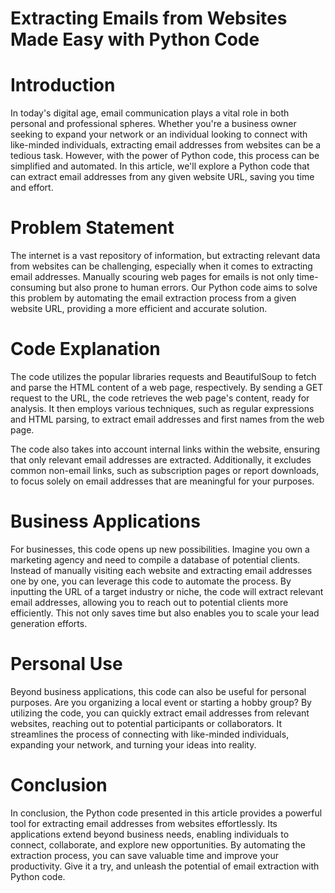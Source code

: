 # Extracting Emails from Websites Made Easy with Python Code

# Introduction
In today's digital age, email communication plays a vital role in both personal and professional spheres. Whether you're a business owner seeking to expand your network or an individual looking to connect with like-minded individuals, extracting email addresses from websites can be a tedious task. However, with the power of Python code, this process can be simplified and automated. In this article, we'll explore a Python code that can extract email addresses from any given website URL, saving you time and effort.

# Problem Statement
The internet is a vast repository of information, but extracting relevant data from websites can be challenging, especially when it comes to extracting email addresses. Manually scouring web pages for emails is not only time-consuming but also prone to human errors. Our Python code aims to solve this problem by automating the email extraction process from a given website URL, providing a more efficient and accurate solution.

# Code Explanation
The code utilizes the popular libraries requests and BeautifulSoup to fetch and parse the HTML content of a web page, respectively. By sending a GET request to the URL, the code retrieves the web page's content, ready for analysis. It then employs various techniques, such as regular expressions and HTML parsing, to extract email addresses and first names from the web page.

The code also takes into account internal links within the website, ensuring that only relevant email addresses are extracted. Additionally, it excludes common non-email links, such as subscription pages or report downloads, to focus solely on email addresses that are meaningful for your purposes.

# Business Applications
For businesses, this code opens up new possibilities. Imagine you own a marketing agency and need to compile a database of potential clients. Instead of manually visiting each website and extracting email addresses one by one, you can leverage this code to automate the process. By inputting the URL of a target industry or niche, the code will extract relevant email addresses, allowing you to reach out to potential clients more efficiently. This not only saves time but also enables you to scale your lead generation efforts.

# Personal Use
Beyond business applications, this code can also be useful for personal purposes. Are you organizing a local event or starting a hobby group? By utilizing the code, you can quickly extract email addresses from relevant websites, reaching out to potential participants or collaborators. It streamlines the process of connecting with like-minded individuals, expanding your network, and turning your ideas into reality.

# Conclusion
In conclusion, the Python code presented in this article provides a powerful tool for extracting email addresses from websites effortlessly. Its applications extend beyond business needs, enabling individuals to connect, collaborate, and explore new opportunities. By automating the extraction process, you can save valuable time and improve your productivity. Give it a try, and unleash the potential of email extraction with Python code.
